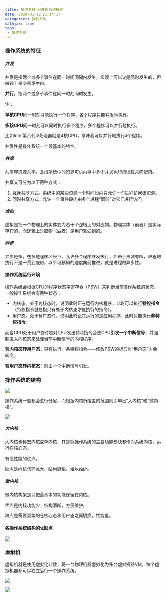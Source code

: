 ```yaml
---
title: 操作系统-计算机系统概述
date: 2024-01-12 21:14:17
categories: 操作系统
mathjax: true
tags:
 - 操作系统
---
```


<meta name="referrer" content="no-referrer"/>



### 操作系统的特征



##### 并发

并发是指两个或多个事件在同一时间间隔内发生，宏观上可以说是同时发生的，但微观上是交替发生的。

**并行**。指两个或多个事件在同一时刻同时发生。

注：

**单核CPU**同一时刻只能执行一个程序，各个程序只能并发地执行。

**多核CPU**同一时刻可以同时执行多个程序，多个程序可以并行地执行。

比如Intel第八代i3处理器就是4核CPU，意味着可以并行地执行4个程序。

并发性是操作系统一个最基本的特性。



##### 共享

共享即资源共享，是指系统中的资源可供内存中多个并发执行的进程共同使用。

共享又可分为以下两种方式：

1. 互斥共享方式。系统中的某些资源一个时间段内只允许一个进程访问该资源。
2. 同时共享方式。允许一个事件段内由多个进程“同时”对它们进行访问。



##### 虚拟

虚拟是把一个物理上的实体变为若干个逻辑上的对应物。物理实体（前者）是实际存在的，而逻辑上对应物（后者）是用户感受到的。



##### 异步

异步是指，在多道程序环境下，允许多个程序并发执行，但由于资源有限，进程的执行不是一贯到底的，以不可预知的速度向前推进，就是进程的异步性。



#### 操作系统运行环境

操作系统会根据CPU的程序状态字寄存器（PSW）来判断当前操作系统的状态，一般操作系统会有两种状态：

- 内核态。处于内核态时，说明此时正在运行内核程序，此时可以执行**特权指令**（特权指令就是指只有处于内核态才能执行的指令）。
- 用户态。处于用户态时，说明此时正在运行的是应用程序，此时只能执行**非特权指令**。

而当CPU处于用户态时若对CPU发出特权指令会使CPU**引发一个中断信号**，并强制进入内核态来处理当前中断信号的内核程序。

若**内核态转用户态**：只有执行一条特权指令——修改PSW的标志为“用户态”才会转变。

若**用户态转内核态**：则由一个中断信号引发。



### 操作系统的结构

![](https://img-blog.csdnimg.cn/direct/570618772ff84f4eabc959d8f49abac7.png)

操作系统一般都会进行分层，而根据内核所覆盖的范围则引申出“大内核”和“微内核”。

![](https://img-blog.csdnimg.cn/direct/efde02b8bfeb49918d2edc6c3bab4cff.png)



##### 大内核

大内核也称宏内核或单内核，其是将操作系统的主要功能模块都作为系统内核，运行在核心态。

有高性能的优点。

缺点是内核代码庞大，结构混乱，难以维护。



##### 微内核

微内核构架是只把最基本的功能保留在内核。

优点是内核功能少，结构清晰，方便维护。

缺点是需要频繁的在核心态和用户态之间切换，性能低。



#### 各操作系统结构的优缺点

![](https://img-blog.csdnimg.cn/direct/b2fa1bda55a744cbbdc6a61878e8e91c.png)



### 虚拟机

虚拟机就是使用虚拟化计数，将一台物理机器虚拟化为多台虚拟机器VM，每个虚拟机器都可以独立运行一个操作系统。

![](https://img-blog.csdnimg.cn/direct/a28e2358bccf4e629c3ae6d53d40ce78.png)



![](https://img-blog.csdnimg.cn/direct/f4cdc025904147e8a6ee07b0df14c206.png)
